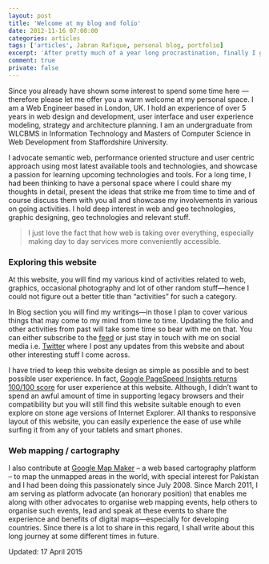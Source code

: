 ```yaml
---
layout: post
title: 'Welcome at my blog and folio'
date: 2012-11-16 07:00:00
categories: articles
tags: ['articles', Jabran Rafique, personal blog, portfolio]
excerpt: 'After pretty much of a year long procrastination, finally I got the chance to setup my blog and folio! Since you already have shown some interest to spend some time here — therefore please let me offer you a warm welcome at my personal space.'
comment: true
private: false
---
```


Since you already have shown some interest to spend some time here — therefore please let me offer you a warm welcome at my personal space. I am a Web Engineer based in London, UK. I hold an experience of over 5 years in web design and development, user interface and user experience modeling, strategy and architecture planning. I am an undergraduate from WLCBMS in Information Technology and Masters of Computer Science in Web Development from Staffordshire University.

I advocate semantic web, performance oriented structure and user centric approach using most latest available tools and technologies, and showcase a passion for learning upcoming technologies and tools. For a long time, I had been thinking to have a personal space where I could share my thoughts in detail, present the ideas that strike me from time to time and of course discuss them with you all and showcase my involvements in various on going activities. I hold deep interest in web and geo technologies, graphic designing, geo technologies and relevant stuff.

> I just love the fact that how web is taking over everything, especially making day to day services more conveniently accessible.

### Exploring this website

At this website, you will find my various kind of activities related to web, graphics, occasional photography and lot of other random stuff&mdash;hence I could not figure out a better title than “activities” for such a category.

In Blog section you will find my writings&mdash;in those I plan to cover various things that may come to my mind from time to time. Updating the folio and other activities from past will take some time so bear with me on that. You can either subscribe to the [feed](http://jabran.me/feed.xml) or just stay in touch with me on social media i.e. [Twitter](https://twitter.com/@jabranr) where I post any updates from this website and about other interesting stuff I come across.

I have tried to keep this website design as simple as possible and to best possible user experience. In fact, [Google PageSpeed Insights returns 100/100 score](https://developers.google.com/speed/pagespeed/insights/?url=http%3A%2F%2Fjabran.me) for user experience at this website. Although, I didn’t want to spend an awful amount of time in supporting legacy browsers and their compatibility but you will still find this website suitable enough to even explore on stone age versions of Internet Explorer. All thanks to responsive layout of this website, you can easily experience the ease of use while surfing it from any of your tablets and smart phones.

### Web mapping / cartography

I also contribute at [Google Map Maker](http://mapmaker.google.com/) &ndash; a web based cartography platform &ndash; to map the unmapped areas in the world, with special interest for Pakistan and I had been doing this passionately since July 2008. Since March 2011, I am serving as platform advocate (an honorary position) that enables me along with other advocates to organise web mapping events, help others to organise such events, lead and speak at these events to share the experience and benefits of digital maps—especially for developing countries. Since there is a lot to share in this regard, I shall write about this long journey at some different times in future.

Updated: 17 April 2015
